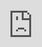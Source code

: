 ```yaml
---
obsidianUIMode: preview
cssClasses: cards, iframe-100
---
```


<div style="display: block; position: absolute; left: 0; top: 0; width: 100%; height: 100%; --aspect-ratio:9/16; padding-bottom: calc(var(--aspect-ratio) * 100%);"><iframe src="https://weread.qq.com" allow="fullscreen" style="position: absolute; top: 0px; left: 0px; border:none; height: 100%; width: 100%;"></iframe></div>


